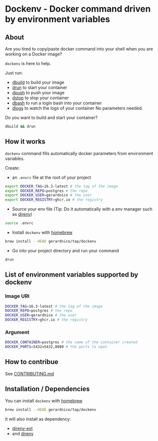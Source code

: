 # Dockenv - Docker command driven by environment variables


## About

Are you tired to copy/paste docker command into your shell when
you are working on a Docker image?

`dockenv` is here to help.

Just run:
  * [dbuild](bin/dbuild) to build your image
  * [drun](bin/drun) to start your container
  * [dpush](bin/dpush) to push your image
  * [dstop](bin/dstop) to stop your container
  * [dbash](bin/dbash) to run a login bash into your container
  * [dlogs](bin/dlogs) to watch the logs of your container
No parameters needed.

Do you want to build and start your container?
```bash
dbuild && drun
```

## How it works

`dockenv` command fills automatically docker parameters from environment variables.

Create:
* an `.envrc` file at the root of your project
```bash
export DOCKER_TAG=16.3-latest # the tag of the image
export DOCKER_REPO=postgres # the repo
export DOCKER_USER=gerardnico # the user
export DOCKER_REGISTRY=ghcr.io # the registry
```
* Source your env file (Tip: Do it automatically with a env manager such as [direnv](https://direnv.net/))
```bash
source .envrc
```
* Install `dockenv` with [homebrew](https://brew.sh/)
```bash
brew install --HEAD gerardnico/tap/dockenv
```
* Go into your project directory and run your command
```bash
drun
```


## List of environment variables supported by dockenv


### Image URI

```bash
DOCKER_TAG=16.3-latest # the tag of the image
DOCKER_REPO=postgres # the repo
DOCKER_USER=gerardnico # the user
DOCKER_REGISTRY=ghcr.io # the registry
```


### Argument

```bash
DOCKER_CONTAINER=postgres # the name of the container created
DOCKER_PORTS=5432=5432,8080 # the ports to open
```

## How to contribue

See [CONTRIBUTING.md](.github/CONTRIBUTING.md)

## Installation / Dependencies

You can install `dockenv` with [homebrew](https://brew.sh/)
```bash
brew install --HEAD gerardnico/tap/dockenv
```

It will also install as dependency:
* [direnv-ext](https://github.com/gerardnico/direnv-ext)
* and [direnv](https://direnv.net/)

